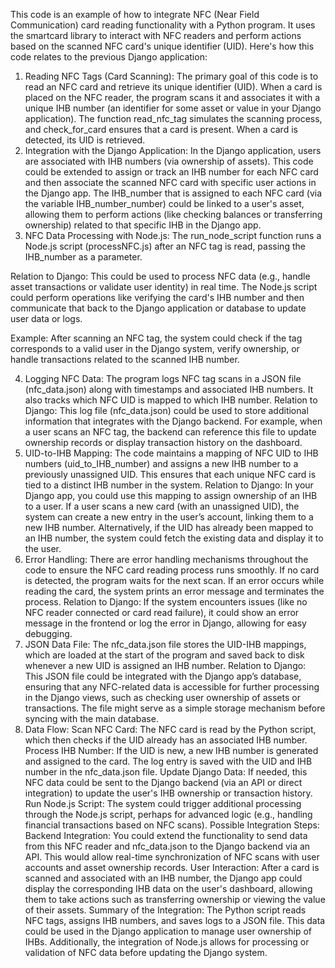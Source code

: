 This code is an example of how to integrate NFC (Near Field Communication) card reading functionality with a Python program. It uses the smartcard library to interact with NFC readers and perform actions based on the scanned NFC card's unique identifier (UID). Here's how this code relates to the previous Django application:

1. Reading NFC Tags (Card Scanning):
The primary goal of this code is to read an NFC card and retrieve its unique identifier (UID). When a card is placed on the NFC reader, the program scans it and associates it with a unique IHB number (an identifier for some asset or value in your Django application).
The function read_nfc_tag simulates the scanning process, and check_for_card ensures that a card is present. When a card is detected, its UID is retrieved.
2. Integration with the Django Application:
In the Django application, users are associated with IHB numbers (via ownership of assets). This code could be extended to assign or track an IHB number for each NFC card and then associate the scanned NFC card with specific user actions in the Django app.
The IHB_number that is assigned to each NFC card (via the variable IHB_number_number) could be linked to a user's asset, allowing them to perform actions (like checking balances or transferring ownership) related to that specific IHB in the Django app.
3. NFC Data Processing with Node.js:
The run_node_script function runs a Node.js script (processNFC.js) after an NFC tag is read, passing the IHB_number as a parameter.

Relation to Django: This could be used to process NFC data (e.g., handle asset transactions or validate user identity) in real time. The Node.js script could perform operations like verifying the card's IHB number and then communicate that back to the Django application or database to update user data or logs.

Example: After scanning an NFC tag, the system could check if the tag corresponds to a valid user in the Django system, verify ownership, or handle transactions related to the scanned IHB number.

4. Logging NFC Data:
The program logs NFC tag scans in a JSON file (nfc_data.json) along with timestamps and associated IHB numbers. It also tracks which NFC UID is mapped to which IHB number.
Relation to Django: This log file (nfc_data.json) could be used to store additional information that integrates with the Django backend. For example, when a user scans an NFC tag, the backend can reference this file to update ownership records or display transaction history on the dashboard.
5. UID-to-IHB Mapping:
The code maintains a mapping of NFC UID to IHB numbers (uid_to_IHB_number) and assigns a new IHB number to a previously unassigned UID. This ensures that each unique NFC card is tied to a distinct IHB number in the system.
Relation to Django: In your Django app, you could use this mapping to assign ownership of an IHB to a user. If a user scans a new card (with an unassigned UID), the system can create a new entry in the user’s account, linking them to a new IHB number. Alternatively, if the UID has already been mapped to an IHB number, the system could fetch the existing data and display it to the user.
6. Error Handling:
There are error handling mechanisms throughout the code to ensure the NFC card reading process runs smoothly. If no card is detected, the program waits for the next scan. If an error occurs while reading the card, the system prints an error message and terminates the process.
Relation to Django: If the system encounters issues (like no NFC reader connected or card read failure), it could show an error message in the frontend or log the error in Django, allowing for easy debugging.
7. JSON Data File:
The nfc_data.json file stores the UID-IHB mappings, which are loaded at the start of the program and saved back to disk whenever a new UID is assigned an IHB number.
Relation to Django: This JSON file could be integrated with the Django app’s database, ensuring that any NFC-related data is accessible for further processing in the Django views, such as checking user ownership of assets or transactions. The file might serve as a simple storage mechanism before syncing with the main database.
8. Data Flow:
Scan NFC Card: The NFC card is read by the Python script, which then checks if the UID already has an associated IHB number.
Process IHB Number: If the UID is new, a new IHB number is generated and assigned to the card. The log entry is saved with the UID and IHB number in the nfc_data.json file.
Update Django Data: If needed, this NFC data could be sent to the Django backend (via an API or direct integration) to update the user's IHB ownership or transaction history.
Run Node.js Script: The system could trigger additional processing through the Node.js script, perhaps for advanced logic (e.g., handling financial transactions based on NFC scans).
Possible Integration Steps:
Backend Integration: You could extend the functionality to send data from this NFC reader and nfc_data.json to the Django backend via an API. This would allow real-time synchronization of NFC scans with user accounts and asset ownership records.
User Interaction: After a card is scanned and associated with an IHB number, the Django app could display the corresponding IHB data on the user's dashboard, allowing them to take actions such as transferring ownership or viewing the value of their assets.
Summary of the Integration:
The Python script reads NFC tags, assigns IHB numbers, and saves logs to a JSON file. This data could be used in the Django application to manage user ownership of IHBs. Additionally, the integration of Node.js allows for processing or validation of NFC data before updating the Django system.
